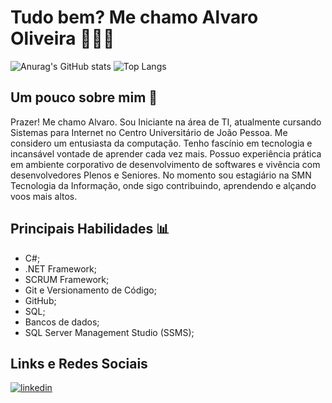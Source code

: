 # Tudo bem? Me chamo Alvaro Oliveira 👨🏻‍💻

![Anurag's GitHub stats](https://github-readme-stats.vercel.app/api?username=alvarofernand0&show_icons=true&theme=yeblu)
![Top Langs](https://github-readme-stats.vercel.app/api/top-langs/?username=alvarofernand0&theme=yeblu)

## Um pouco sobre mim 📝
Prazer! Me chamo Alvaro.
Sou Iniciante na área de TI, atualmente cursando Sistemas para Internet no Centro Universitário de João Pessoa.
Me considero um entusiasta da computação. Tenho fascínio em tecnologia e incansável vontade de aprender cada vez mais.
Possuo experiência prática em ambiente corporativo de desenvolvimento de softwares e vivência com desenvolvedores Plenos e Seniores.
No momento sou estagiário na SMN Tecnologia da Informação, onde sigo contribuindo, aprendendo e alçando voos mais altos.

## Principais Habilidades 📊
* C#;
* .NET Framework;
* SCRUM Framework;
* Git e Versionamento de Código;
* GitHub;
* SQL;
* Bancos de dados;
* SQL Server Management Studio (SSMS);

## Links e Redes Sociais

[![linkedin](https://img.shields.io/badge/linkedin-0A66C2?style=for-the-badge&logo=linkedin&logoColor=white)](https://www.linkedin.com/in/alvarolliveira/)
